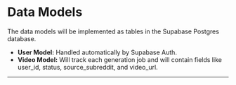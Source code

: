 # **Data Models**

The data models will be implemented as tables in the Supabase Postgres database.

* **User Model:** Handled automatically by Supabase Auth.  
* **Video Model:** Will track each generation job and will contain fields like user\_id, status, source\_subreddit, and video\_url.

---
